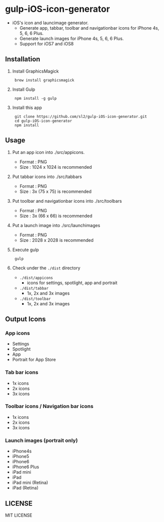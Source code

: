 gulp-iOS-icon-generator
=======================

- iOS's icon and launcimage generator. 
    - Generate app, tabbar, toolbar and navigationbar icons for iPhone 4s, 5, 6, 6 Plus.
    - Generate launch images for iPhone 4s, 5, 6, 6 Plus.
    - Support for iOS7 and iOS8

## Installation

1. Install GraphicsMagick

        brew install graphicsmagick

2. Install Gulp

        npm install -g gulp

3. Install this app

        git clone https://github.com/sl2/gulp-iOS-icon-generator.git
        cd gulp-iOS-icon-generator
        npm install

## Usage

1. Put an app icon into ./src/appicons.
 
    - Format : PNG
    - Size : 1024 x 1024 is recommended

2. Put tabbar icons into ./src/tabbars

    - Format : PNG
    - Size : 3x (75 x 75) is recommended

3. Put toolbar and navigationbar icons into ./src/toolbars
    
    - Format : PNG
    - Size : 3x (66 x 66) is recommended

4. Put a launch image into ./src/launchimages
 
    - Format : PNG
    - Size : 2028 x 2028 is recommended 

5. Execute gulp
    
        gulp

6. Check under the `./dist` directory

    - `./dist/appicons`
        - icons for settings, spotlight, app and portrait
    - `./dist/tabbar`
        - 1x, 2x and 3x images
    - `./dist/toolbar`
        - 1x, 2x and 3x images

## Output Icons

### App icons

- Settings
- Spotlight
- App
- Portrait for App Store

### Tab bar icons

- 1x icons
- 2x icons
- 3x icons

### Toolbar icons / Navigation bar icons

- 1x icons
- 2x icons
- 3x icons

### Launch images (portrait only)

- iPhone4s
- iPhone5
- iPhone6
- iPhone6 Plus
- iPad mini
- iPad
- iPad mini (Retina)
- iPad (Retina)


## LICENSE

MIT LICENSE


